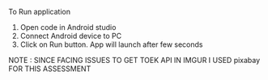 To Run application 

1. Open code in Android studio
2. Connect Android device to PC
3. Click on Run button. App will launch after few seconds

NOTE : SINCE FACING ISSUES TO GET TOEK API IN IMGUR I USED pixabay FOR THIS ASSESSMENT


